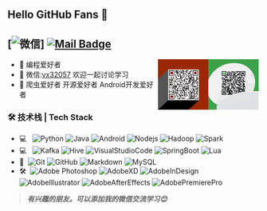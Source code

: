 ## Hello GitHub Fans 👋
[![微信](https://img.shields.io/badge/微信-vx32057-red.svg "微信")]
[![Mail Badge](https://img.shields.io/badge/-zg10472580@gmail.com-c14438?style=flat&logo=Gmail&logoColor=white&link=mailto:zg10472580@gmail.com)](mailto:zg10472580@gmail.com)
---
<img align="right" alt="微信" width="20%" src="./d2aae7f2d51bfb7fc6ca37667b1c0b5.jpg" />
<img align="right" alt="微信" width="20%" src="./6fa99038ea351c37f74c82d4a4001a0.jpg" />

- 🌱 编程爱好者
- 💬 微信:[vx32057](vx32057) 欢迎一起讨论学习
- 👋 爬虫爱好者 开源爱好者 Android开发爱好者


### 🛠 技术栈 | Tech Stack

- 💻 &#160;
![Python](https://img.shields.io/badge/-Python-333333?style=flat&logo=Python&logoColor=FCC624)
![Java](https://img.shields.io/badge/-Java-333333?style=flat&logo=Java&logoColor=FF0000)
![Android](https://img.shields.io/badge/-Android-333333?style=flat&logo=Android&logoColor=3DDC84)
![Nodejs](https://img.shields.io/badge/-Nodejs-333333?style=flat&logo=Next.js&logoColor=3DDC84)
![Hadoop](https://img.shields.io/badge/-%E5%A4%A7%E6%95%B0%E6%8D%AE-333333?style=flat&logo=Apache%20Hadoop&logoColor=FCC624)
![Spark](https://img.shields.io/badge/-Spark-333333?style=flat&logo=Apache%20Spark&logoColor=E25A1C)
- 💻 &#160;
![Kafka](https://img.shields.io/badge/-Kafka-333333?style=flat&logo=Apache%20Kafka&logoColor=ffffff)
![Hive](https://img.shields.io/badge/-Hive-333333?style=flat&logo=Apache%20Hive&logoColor=FDEE21)
![VisualStudioCode](https://img.shields.io/badge/-Visual%20Studio%20Code-333333?style=flat&logo=Visual%20Studio%20Code&logoColor=007ACC)
![SpringBoot](https://img.shields.io/badge/-SpringBoot-333333?style=flat&logo=SpringBoot&logoColor=6DB33F)
![Lua](https://img.shields.io/badge/-Lua-333333?style=flat&logo=Lua&logoColor=0295FF)
- 🔧 &#160;![Git](https://img.shields.io/badge/-Git-333333?style=flat&logo=git)
![GitHub](https://img.shields.io/badge/-GitHub-333333?style=flat&logo=github)
![Markdown](https://img.shields.io/badge/-Markdown-333333?style=flat&logo=markdown)
![MySQL](https://img.shields.io/badge/-MySQL-333333?style=flat&logo=MySQL&logoColor=FFFFFF)
- 🛠️ &#160;![Adobe Photoshop](https://img.shields.io/badge/-PS-333333?style=flat&logo=AdobePhotoshop&logoColor=31A8FF)
![AdobeXD](https://img.shields.io/badge/-XD-333333?style=flat&logo=AdobeXD&logoColor=FF0000)
![AdobeInDesign](https://img.shields.io/badge/-ID-333333?style=flat&logo=AdobeInDesign&logoColor=FF3366)
![AdobeIllustrator](https://img.shields.io/badge/-AI-333333?style=flat&logo=AdobeIllustrator&logoColor=FF9A00)
![AdobeAfterEffects](https://img.shields.io/badge/-AE-333333?style=flat&logo=AdobeAfterEffects&logoColor=9999FF)
![AdobePremierePro](https://img.shields.io/badge/-PR-333333?style=flat&logo=AdobePremierePro&logoColor=9999FF)

> ***有兴趣的朋友。可以添加我的微信交流学习😊***
